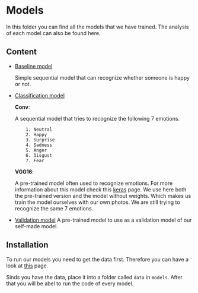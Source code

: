 # Models 
In this folder you can find all the models that we have trained. The analysis of each model can also be found here.

## Content
- [Baseline model](https://github.com/BB8-2020/EmpathicRobot/tree/main/models/baseline_model) 
    
    Simple sequential model that can recognize whether someone is happy or not. 
    
- [Classification model](https://github.com/BB8-2020/EmpathicRobot/tree/main/models/classification_model) 
     
    **Conv**: 
  
    A sequential model that tries to recognize the following 7 emotions.
  
          1. Neutral
          2. Happy
          3. Surprise
          4. Sadness
          5. Anger
          6. Disgust
          7. Fear
    
   **VGG16**: 
  
    A pre-trained model often used to recognize emotions. For more information about this model check 
    this [keras](https://keras.io/api/applications/) page.
    We use here both the pre-trained version and the model without weights. 
    Which makes us train the model ourselves with our own photos.
    We are still trying to recognize the same 7 emotions.
  

- [Validation model](https://github.com/BB8-2020/EmpathicRobot/tree/main/models/validation_model)
  A pre-trained model to use as a validation model of our self-made model.
  
## Installation 

To run our models you need to get the data first. Therefore you can have a look at [this](https://github.com/BB8-2020/EmpathicRobot/tree/main/data) page.

Sinds you have the data, place it into a folder called `data` in `models`. 
After that you will be abel to run the code of every model.
